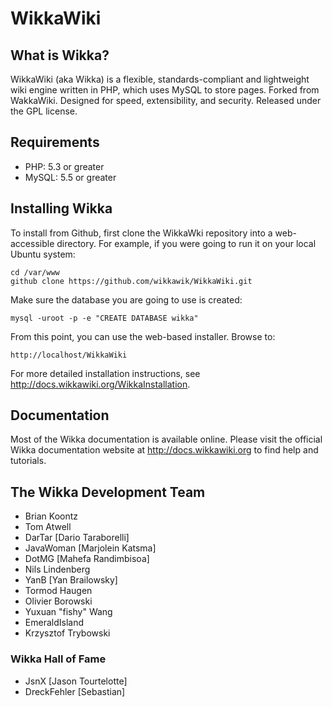 # WikkaWiki

## What is Wikka?

WikkaWiki (aka Wikka) is a flexible, standards-compliant and lightweight wiki engine written in PHP, which uses MySQL to store pages. Forked from WakkaWiki. Designed for speed, extensibility, and security. Released under the GPL license.


## Requirements
- PHP: 5.3 or greater
- MySQL: 5.5 or greater


## Installing Wikka

To install from Github, first clone the WikkaWki repository into a web-accessible directory. For example, if you were going to run it on your local Ubuntu system:

    cd /var/www
    github clone https://github.com/wikkawik/WikkaWiki.git 

Make sure the database you are going to use is created:

    mysql -uroot -p -e "CREATE DATABASE wikka"

From this point, you can use the web-based installer. Browse to:

    http://localhost/WikkaWiki

For more detailed installation instructions, see http://docs.wikkawiki.org/WikkaInstallation.


## Documentation

Most of the Wikka documentation is available online. Please visit the
official Wikka documentation website at http://docs.wikkawiki.org to
find help and tutorials.


## The Wikka Development Team

- Brian Koontz
- Tom Atwell
- DarTar [Dario Taraborelli]
- JavaWoman [Marjolein Katsma]
- DotMG [Mahefa Randimbisoa]
- Nils Lindenberg
- YanB [Yan Brailowsky]
- Tormod Haugen
- Olivier Borowski
- Yuxuan "fishy" Wang
- EmeraldIsland
- Krzysztof Trybowski

### Wikka Hall of Fame

- JsnX [Jason Tourtelotte]
- DreckFehler [Sebastian]
